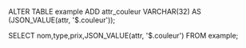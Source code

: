 

ALTER TABLE example ADD attr_couleur VARCHAR(32) AS (JSON_VALUE(attr, '$.couleur'));

SELECT nom,type,prix,JSON_VALUE(attr, '$.couleur') FROM example;
